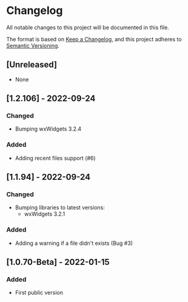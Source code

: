 # Changelog
All notable changes to this project will be documented in this file.

The format is based on [Keep a Changelog](https://keepachangelog.com/en/1.0.0/),
and this project adheres to [Semantic Versioning](https://semver.org/spec/v2.0.0.html).

## [Unreleased]

- None

## [1.2.106] - 2022-09-24

### Changed

- Bumping wxWidgets 3.2.4

### Added

- Adding recent files support (#6)

## [1.1.94] - 2022-09-24

### Changed

 - Bumping libraries to latest versions:
   - wxWidgets 3.2.1

### Added

 - Adding a warning if a file didn't exists (Bug #3)

## [1.0.70-Beta] - 2022-01-15

### Added

- First public version


